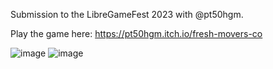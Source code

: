 Submission to the LibreGameFest 2023 with @pt50hgm.

Play the game here: https://pt50hgm.itch.io/fresh-movers-co

![image](https://github.com/user-attachments/assets/2362a586-a68d-4984-aba3-48dd34775ad6)
![image](https://github.com/user-attachments/assets/2666dd7a-ffb1-45e4-bc5f-bfeb657bb7fd)
